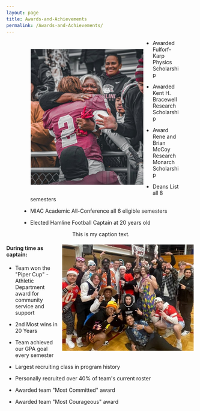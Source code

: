 ```yaml
---
layout: page
title: Awards-and-Achievements
permalink: /Awards-and-Achievements/
---
```


<figure>
  <img src="/prez_miller.jpg" width="300" align="left" style="padding:25px" alt="my alt text" />




-   Awarded Fulforf-Karp Physics Scholarship

-   Awarded Kent H. Bracewell Research Scholarship

-   Award Rene and Brian McCoy Research Monarch Scholarship

-   Deans List all 8 semesters

-   MIAC Academic All-Conference all 6 eligible semesters

-   Elected Hamline Football Captain at 20 years old
 
<figcaption  style="text-align: center">This is my caption text.</figcaption>
</figure>


<img src="/mr_focke.jpg" width="350" align="right" style="padding:5px"/>


#### During time as captain:
-   Team won the "Piper Cup" - Athletic Department award for community service and support

-   2nd Most wins in 20 Years

-   Team achieved our GPA goal every semester

-   Largest recruiting class in program history

-   Personally recruited over 40% of team's current roster

-   Awarded team "Most Committed" award

-   Awarded team "Most Courageous" award

